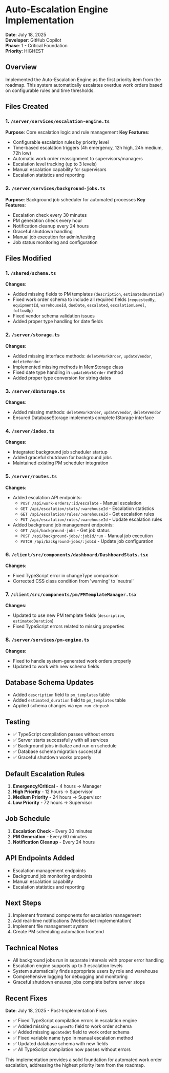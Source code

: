 # Auto-Escalation Engine Implementation

**Date**: July 18, 2025  
**Developer**: GitHub Copilot  
**Phase**: 1 - Critical Foundation  
**Priority**: HIGHEST

## Overview

Implemented the Auto-Escalation Engine as the first priority item from the roadmap. This system automatically escalates overdue work orders based on configurable rules and time thresholds.

## Files Created

### 1. `/server/services/escalation-engine.ts`
**Purpose**: Core escalation logic and rule management
**Key Features**:
- Configurable escalation rules by priority level
- Time-based escalation triggers (4h emergency, 12h high, 24h medium, 72h low)
- Automatic work order reassignment to supervisors/managers
- Escalation level tracking (up to 3 levels)
- Manual escalation capability for supervisors
- Escalation statistics and reporting

### 2. `/server/services/background-jobs.ts`
**Purpose**: Background job scheduler for automated processes
**Key Features**:
- Escalation check every 30 minutes
- PM generation check every hour
- Notification cleanup every 24 hours
- Graceful shutdown handling
- Manual job execution for admin/testing
- Job status monitoring and configuration

## Files Modified

### 1. `/shared/schema.ts`
**Changes**:
- Added missing fields to PM templates (`description`, `estimatedDuration`)
- Fixed work order schema to include all required fields (`requestedBy`, `equipmentId`, `warehouseId`, `dueDate`, `escalated`, `escalationLevel`, `followUp`)
- Fixed vendor schema validation issues
- Added proper type handling for date fields

### 2. `/server/storage.ts`
**Changes**:
- Added missing interface methods: `deleteWorkOrder`, `updateVendor`, `deleteVendor`
- Implemented missing methods in MemStorage class
- Fixed date type handling in `updateWorkOrder` method
- Added proper type conversion for string dates

### 3. `/server/dbStorage.ts`
**Changes**:
- Added missing methods: `deleteWorkOrder`, `updateVendor`, `deleteVendor`
- Ensured DatabaseStorage implements complete IStorage interface

### 4. `/server/index.ts`
**Changes**:
- Integrated background job scheduler startup
- Added graceful shutdown for background jobs
- Maintained existing PM scheduler integration

### 5. `/server/routes.ts`
**Changes**:
- Added escalation API endpoints:
  - `POST /api/work-orders/:id/escalate` - Manual escalation
  - `GET /api/escalation/stats/:warehouseId` - Escalation statistics
  - `GET /api/escalation/rules/:warehouseId` - Get escalation rules
  - `PUT /api/escalation/rules/:warehouseId` - Update escalation rules
- Added background job management endpoints:
  - `GET /api/background-jobs` - Get job status
  - `POST /api/background-jobs/:jobId/run` - Manual job execution
  - `PATCH /api/background-jobs/:jobId` - Update job configuration

### 6. `/client/src/components/dashboard/DashboardStats.tsx`
**Changes**:
- Fixed TypeScript error in changeType comparison
- Corrected CSS class condition from 'warning' to 'neutral'

### 7. `/client/src/components/pm/PMTemplateManager.tsx`
**Changes**:
- Updated to use new PM template fields (`description`, `estimatedDuration`)
- Fixed TypeScript errors related to missing properties

### 8. `/server/services/pm-engine.ts`
**Changes**:
- Fixed to handle system-generated work orders properly
- Updated to work with new schema fields

## Database Schema Updates

- Added `description` field to `pm_templates` table
- Added `estimated_duration` field to `pm_templates` table
- Applied schema changes via `npm run db:push`

## Testing

- ✅ TypeScript compilation passes without errors
- ✅ Server starts successfully with all services
- ✅ Background jobs initialize and run on schedule
- ✅ Database schema migration successful
- ✅ Graceful shutdown works properly

## Default Escalation Rules

1. **Emergency/Critical** - 4 hours → Manager
2. **High Priority** - 12 hours → Supervisor
3. **Medium Priority** - 24 hours → Supervisor
4. **Low Priority** - 72 hours → Supervisor

## Job Schedule

1. **Escalation Check** - Every 30 minutes
2. **PM Generation** - Every 60 minutes
3. **Notification Cleanup** - Every 24 hours

## API Endpoints Added

- Escalation management endpoints
- Background job monitoring endpoints
- Manual escalation capability
- Escalation statistics and reporting

## Next Steps

1. Implement frontend components for escalation management
2. Add real-time notifications (WebSocket implementation)
3. Implement file management system
4. Create PM scheduling automation frontend

## Technical Notes

- All background jobs run in separate intervals with proper error handling
- Escalation engine supports up to 3 escalation levels
- System automatically finds appropriate users by role and warehouse
- Comprehensive logging for debugging and monitoring
- Graceful shutdown ensures jobs complete before server stops

## Recent Fixes

**Date**: July 18, 2025 - Post-Implementation Fixes
- ✅ Fixed TypeScript compilation errors in escalation engine
- ✅ Added missing `assignedTo` field to work order schema
- ✅ Added missing `updatedAt` field to work order schema
- ✅ Fixed variable name typo in manual escalation method
- ✅ Updated database schema with new fields
- ✅ All TypeScript compilation now passes without errors

This implementation provides a solid foundation for automated work order escalation, addressing the highest priority item from the roadmap.
